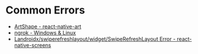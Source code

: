 # Common Errors
- [ArtShape - react-native-art](art-shape.md)
- [ngrok - Windows & Linux](ngrok.md)
- [Landroidx/swiperefreshlayout/widget/SwipeRefreshLayout Error - react-native-screens](landroid.md)
